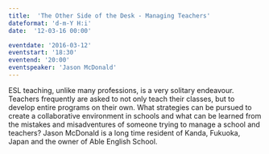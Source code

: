 ```yaml
---
title:  'The Other Side of the Desk - Managing Teachers'
dateformat: 'd-m-Y H:i'
date:  '12-03-16 00:00'

eventdate: '2016-03-12'
eventstart: '18:30'
eventend: '20:00'
eventspeaker: 'Jason McDonald'
---
```


ESL teaching, unlike many professions, is a very solitary endeavour. Teachers frequently are asked to not only teach their classes, but to develop entire programs on their own. What strategies can be pursued to create a collaborative environment in schools and what can be learned from the mistakes and misadventures of someone trying to manage a school and teachers?
Jason McDonald is a long time resident of Kanda, Fukuoka, Japan and the owner of Able English School.

